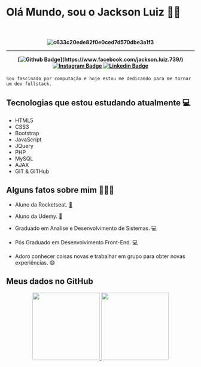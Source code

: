 <h3 align="center">  <br>

# Olá Mundo, sou o Jackson Luiz 👨‍💻
<br>

</h3>
<h4 align="center">
 
![c633c20ede82f0e0ced7d570dbe3a1f3](https://user-images.githubusercontent.com/70382532/138322189-2db8df52-9dcb-40a0-88a8-c365466bd33d.gif)

<hr>

[![Github Badge](https://img.shields.io/badge/-Facebook-blue?style=for-the-badge&logo=Facebook&logoColor=white&link=[https://github.com/arthurspk](https://github.com/JacksonLuiz99))](https://www.facebook.com/jackson.luiz.739/)
[![Instagram Badge](https://img.shields.io/badge/-instagram-red?style=for-the-badge&logo=instagram&logoColor=white&link=https://github.com/JacksonLuiz99)](https://www.instagram.com/jackson.luiz99/)
[![Linkedin Badge](https://img.shields.io/badge/-Linkedin-blue?style=for-the-badge&logo=Linkedin&logoColor=white&link=https://github.com/JacksonLuiz99)](https://www.linkedin.com/in/jackson-luiz-69a909238//)

</h4>

```
Sou fascinado por computação e hoje estou me dedicando para me tornar um dev fullstack.
```
## Tecnologias que estou estudando atualmente 💻

  - HTML5
  - CSS3
  - Bootstrap
  - JavaScript
  - JQuery
  - PHP
  - MySQL
  - AJAX
  - GIT & GITHub
 

## Alguns fatos sobre mim 👨🏻‍💻

- Aluno da Rocketseat. [:link:]([https://linktr.ee/guiadevbrasil](https://app.rocketseat.com.br/dashboard))
- Aluno da Udemy. [:link:](https://www.udemy.com/)

- Graduado em Analise e Desenvolvimento de Sistemas. 💻

- Pós Graduado em Desenvolvimento Front-End. 💻
  
- Adoro conhecer coisas novas e trabalhar em grupo para obter novas experiências. 😄

  
## Meus dados no GitHub

<!-- <span style="height ">
![Anurag's GitHub stats](https://github-readme-stats.vercel.app/api?username=JacksonLuiz99_icons=true&theme=tokyonight)
</span> -->
<div align="center">
<a href="https://github.com/seu-usuário-aqui">
<img height="180em" src="https://github-readme-stats.vercel.app/api/top-langs/?username=JacksonLuiz99&layout=compact&langs_count=7&theme=dracula"/>
<img height="180em" src="https://github-readme-stats.vercel.app/api?username=JacksonLuiz99&show_icons=true&theme=dracula&include_all_commits=true&count_private=true"/>
</div>


